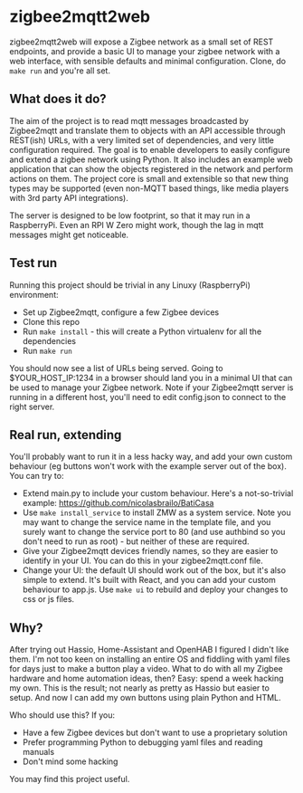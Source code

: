 # zigbee2mqtt2web

zigbee2mqtt2web will expose a Zigbee network as a small set of REST endpoints, and provide a basic UI to manage your zigbee network with a web interface, with sensible defaults and minimal configuration. Clone, do `make run` and you're all set.


## What does it do?

The aim of the project is to read mqtt messages broadcasted by Zigbee2mqtt and translate them to objects with an API accessible through REST(ish) URLs, with a very limited set of dependencies, and very little configuration required. The goal is to enable developers to easily configure and extend a zigbee network using Python. It also includes an example web application that can show the objects registered in the network and perform actions on them. The project core is small and extensible so that new thing types may be supported (even non-MQTT based things, like media players with 3rd party API integrations).

The server is designed to be low footprint, so that it may run in a RaspberryPi. Even an RPI W Zero might work, though the lag in mqtt messages might get noticeable.


## Test run

Running this project should be trivial in any Linuxy (RaspberryPi) environment:

* Set up Zigbee2mqtt, configure a few Zigbee devices
* Clone this repo
* Run `make install` - this will create a Python virtualenv for all the dependencies
* Run `make run`

You should now see a list of URLs being served. Going to $YOUR_HOST_IP:1234 in a browser should land you in a minimal UI that can be used to manage your Zigbee network. Note if your Zigbee2mqtt server is running in a different host, you'll need to edit config.json to connect to the right server.


## Real run, extending

You'll probably want to run it in a less hacky way, and add your own custom behaviour (eg buttons won't work with the example server out of the box). You can try to:

* Extend main.py to include your custom behaviour. Here's a not-so-trivial example: https://github.com/nicolasbrailo/BatiCasa
* Use `make install_service` to install ZMW as a system service. Note you may want to change the service name in the template file, and you surely want to change the service port to 80 (and use authbind so you don't need to run as root) - but neither of these are required.
* Give your Zigbee2mqtt devices friendly names, so they are easier to identify in your UI. You can do this in your zigbee2mqtt.conf file.
* Change your UI: the default UI should work out of the box, but it's also simple to extend. It's built with React, and you can add your custom behaviour to app.js. Use `make ui` to rebuild and deploy your changes to css or js files.


## Why?
After trying out Hassio, Home-Assistant and OpenHAB I figured I didn't like them. I'm not too keen on installing an entire OS and fiddling with yaml files for days just to make a button play a video. What to do with all my Zigbee hardware and home automation ideas, then? Easy: spend a week hacking my own. This is the result; not nearly as pretty as Hassio but easier to setup. And now I can add my own buttons using plain Python and HTML.

Who should use this? If you:

* Have a few Zigbee devices but don't want to use a proprietary solution
* Prefer programming Python to debugging yaml files and reading manuals
* Don't mind some hacking

You may find this project useful.
